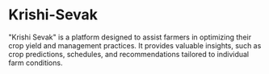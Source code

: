 # Krishi-Sevak
"Krishi Sevak" is a platform designed to assist farmers in optimizing their crop yield and management practices. It provides valuable insights, such as crop predictions, schedules, and recommendations tailored to individual farm conditions.
